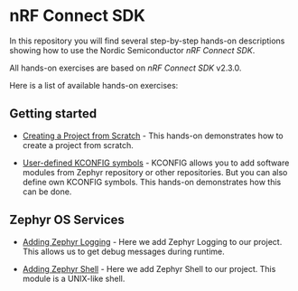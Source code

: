 # nRF Connect SDK

In this repository you will find several step-by-step hands-on descriptions showing how to use the Nordic Semiconductor _nRF Connect SDK_. 

All hands-on exercises are based on _nRF Connect SDK_ v2.3.0. 

Here is a list of available hands-on exercises:

## Getting started

- [Creating a Project from Scratch](doc/NCSv2.3.0_01_ProjectFromScratch.md) - This hands-on demonstrates how to create a project from scratch.

- [User-defined KCONFIG symbols](doc/NCSv2.3.0_03_User-Defined_KCONFIG.md) - KCONFIG allows you to add software modules from Zephyr repository or other repositories. But you can also define own KCONFIG symbols. This hands-on demonstrates how this can be done.

## Zephyr OS Services

- [Adding Zephyr Logging](doc/NCSv2.3.0_02_ZephyrLogging.md) - Here we add Zephyr Logging to our project. This allows us to get debug messages during runtime.

- [Adding Zephyr Shell](doc/NCSv2.3.0_10_ZephyrShell.md) - Here we add Zephyr Shell to our project. This module is a UNIX-like shell.
